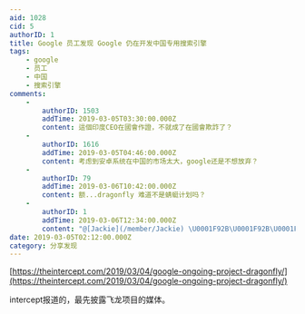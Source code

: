 ```yaml
---
aid: 1028
cid: 5
authorID: 1
title: Google 员工发现 Google 仍在开发中国专用搜索引擎
tags:
    - google
    - 员工
    - 中国
    - 搜索引擎
comments:
    -
        authorID: 1503
        addTime: 2019-03-05T03:30:00.000Z
        content: 這個印度CEO在國會作證，不就成了在國會欺詐了？
    -
        authorID: 1616
        addTime: 2019-03-05T04:46:00.000Z
        content: 考虑到安卓系统在中国的市场太大，google还是不想放弃？
    -
        authorID: 79
        addTime: 2019-03-06T10:42:00.000Z
        content: 额...dragonfly 难道不是蜻蜓计划吗？
    -
        authorID: 1
        addTime: 2019-03-06T12:34:00.000Z
        content: "@[Jackie](/member/Jackie) \U0001F92B\U0001F92B\U0001F92B"
date: 2019-03-05T02:12:00.000Z
category: 分享发现
---
```


[https://theintercept.com/2019/03/04/google-ongoing-project-dragonfly/](https://theintercept.com/2019/03/04/google-ongoing-project-dragonfly/)

intercept报道的，最先披露飞龙项目的媒体。
